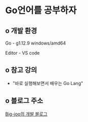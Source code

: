 # Go언어를 공부하자    

## o 개발 환경  
Go - g1.12.9 windows/amd64

Editor - VS code  

## o 참고 강의  
- "바로 실행해보면서 배우는 Go Lang"  

## o 블로그 주소  
[Big-joo의 개발 블로그](https://sungmin-joo.tistory.com/category/Computer_Language/GO)
